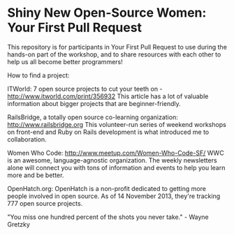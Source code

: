 Shiny New Open-Source Women: Your First Pull Request
==========

This repository is for participants in Your First Pull Request to use during the hands-on part of the workshop, and to share resources with each other to help us all become better programmers!


How to find a project:

ITWorld: 7 open source projects to cut your teeth on - http://www.itworld.com/print/356932
This article has a lot of valuable information about bigger projects that are beginner-friendly.

RailsBridge, a totally open source co-learning organization: http://www.railsbridge.org
This volunteer-run series of weekend workshops on front-end and Ruby on Rails development is what introduced me to collaboration.

Women Who Code: http://www.meetup.com/Women-Who-Code-SF/
WWC is an awesome, language-agnostic organization. The weekly newsletters alone will connect you with tons of information and events to help you learn more and be better.

OpenHatch.org:
OpenHatch is a non-profit dedicated to getting more people involved in open source. As of 14 November 2013, they're tracking 777 open source projects.

"You miss one hundred percent of the shots you never take." - Wayne Gretzky
